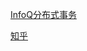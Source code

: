 [InfoQ分布式事务](https://www.infoq.cn/article/solution-of-distributed-system-transaction-consistency)

[知乎](https://zhuanlan.zhihu.com/p/25933039)

[]()
